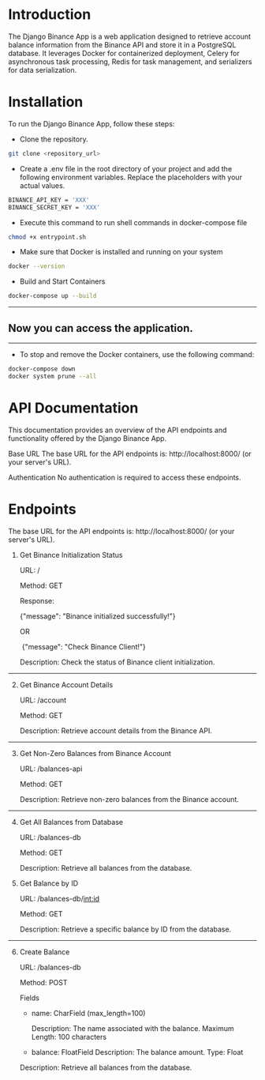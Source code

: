 
# Introduction

The Django Binance App is a web application designed to retrieve account balance information from the Binance API and store it in a PostgreSQL database. It leverages Docker for containerized deployment, Celery for asynchronous task processing, Redis for task management, and serializers for data serialization.

# Installation
To run the Django Binance App, follow these steps:

- Clone the repository.
```bash
git clone <repository_url>
````

- Create a .env file in the root directory of your project and add the following environment variables. Replace the placeholders with your actual values.
```bash
BINANCE_API_KEY = 'XXX'
BINANCE_SECRET_KEY = 'XXX'
```

- Execute this command to run shell commands in docker-compose file 

```bash 
chmod +x entrypoint.sh
```

- Make sure that Docker is installed and running on your system

```bash
docker --version
```

- Build and Start Containers

```bash
docker-compose up --build
```
<hr>

## Now you can access the application.
<hr>

- To stop and remove the Docker containers, use the following command:

```bash
docker-compose down
docker system prune --all
```



# API Documentation
This documentation provides an overview of the API endpoints and functionality offered by the Django Binance App.

Base URL
The base URL for the API endpoints is: http://localhost:8000/ (or your server's URL).

Authentication
No authentication is required to access these endpoints.

# Endpoints

The base URL for the API endpoints is: http://localhost:8000/ (or your server's URL).



1. Get Binance Initialization Status

    URL: /

    Method: GET

    Response:
    
     {"message": "Binance initialized successfully!"}
    
    OR

     {"message": "Check Binance Client!"}

    Description: Check the status of Binance client initialization.

<hr>

2. Get Binance Account Details

    URL: /account

    Method: GET

    Description: Retrieve account details from the Binance API.

<hr>


3. Get Non-Zero Balances from Binance Account

    URL: /balances-api

    Method: GET

    Description: Retrieve non-zero balances from the Binance account.

<hr>


4. Get All Balances from Database

    URL: /balances-db

    Method: GET

    Description: Retrieve all balances from the database.

5. Get Balance by ID

    URL: /balances-db/<int:id>

    Method: GET 

    Description: Retrieve a specific balance by ID from the database. 

<hr>


6. Create Balance

    URL: /balances-db

    Method: POST

    Fields

    - name: CharField (max_length=100)

        Description: The name associated with the balance.
        Maximum Length: 100 characters

    - balance: FloatField
        Description: The balance amount.
        Type: Float

    Description: Retrieve all balances from the database.